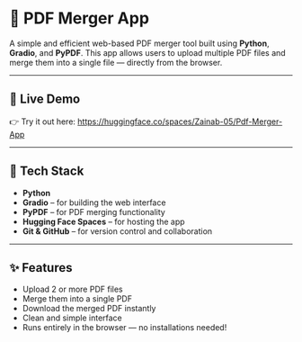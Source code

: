# 📎 PDF Merger App

A simple and efficient web-based PDF merger tool built using **Python**, **Gradio**, and **PyPDF**. This app allows users to upload multiple PDF files and merge them into a single file — directly from the browser.

---

## 🚀 Live Demo

👉 Try it out here: https://huggingface.co/spaces/Zainab-05/Pdf-Merger-App

---

## 🧰 Tech Stack

- **Python**
- **Gradio** – for building the web interface
- **PyPDF** – for PDF merging functionality
- **Hugging Face Spaces** – for hosting the app
- **Git & GitHub** – for version control and collaboration

---

## ✨ Features

- Upload 2 or more PDF files
- Merge them into a single PDF
- Download the merged PDF instantly
- Clean and simple interface
- Runs entirely in the browser — no installations needed!


